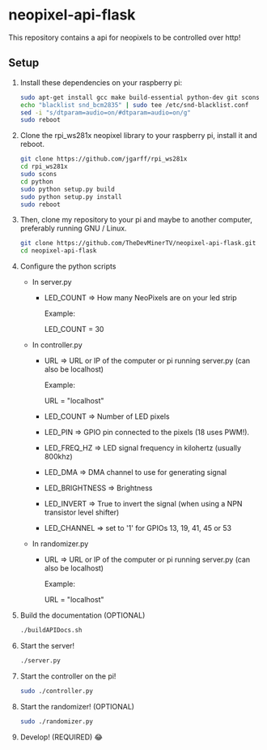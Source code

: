 # neopixel-api-flask

This repository contains a api for neopixels to be controlled over http!

## Setup

1. Install these dependencies on your raspberry pi:

    ```bash
    sudo apt-get install gcc make build-essential python-dev git scons swig
    echo "blacklist snd_bcm2835" | sudo tee /etc/snd-blacklist.conf
    sed -i "s/dtparam=audio=on/#dtparam=audio=on/g"
    sudo reboot
    ```

2. Clone the rpi_ws281x neopixel library to your raspberry pi, install it and reboot.

    ```bash
    git clone https://github.com/jgarff/rpi_ws281x
    cd rpi_ws281x
    sudo scons
    cd python
    sudo python setup.py build
    sudo python setup.py install
    sudo reboot
    ```

3. Then, clone my repository to your pi and maybe to another computer, preferably running GNU / Linux.

    ```bash
    git clone https://github.com/TheDevMinerTV/neopixel-api-flask.git
    cd neopixel-api-flask
    ```

4. Configure the python scripts
    * In server.py
        * LED_COUNT => How many NeoPixels are on your led strip

          Example:

          LED_COUNT = 30
    * In controller.py
        * URL => URL or IP of the computer or pi running server.py (can also be localhost)

          Example:

          URL = "localhost"
        * LED_COUNT => Number of LED pixels
        * LED_PIN => GPIO pin connected to the pixels (18 uses PWM!).
        * LED_FREQ_HZ => LED signal frequency in kilohertz (usually 800khz)
        * LED_DMA => DMA channel to use for generating signal
        * LED_BRIGHTNESS => Brightness
        * LED_INVERT => True to invert the signal (when using a NPN transistor level shifter)
        * LED_CHANNEL => set to '1' for GPIOs 13, 19, 41, 45 or 53

    * In randomizer.py
        * URL => URL or IP of the computer or pi running server.py (can also be localhost)

          Example:

          URL = "localhost"

5. Build the documentation (OPTIONAL)

    ```bash
    ./buildAPIDocs.sh
    ```

6. Start the server!

    ```bash
    ./server.py
    ```

7. Start the controller on the pi!

    ```bash
    sudo ./controller.py
    ```

8. Start the randomizer! (OPTIONAL)

    ```bash
    sudo ./randomizer.py
    ```

9. Develop! (REQUIRED)    :joy:
